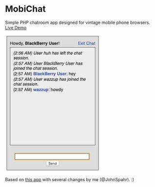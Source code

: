 # MobiChat
Simple PHP chatroom app designed for vintage mobile phone browsers. <a href="http://chat.johnspahr.org" target="_blank">Live Demo</a>

<img src="screenshot.png" alt="MobiChat Screenshot"/>

Based on <a href="https://github.com/E-H-Q/PHP-chat-system/" target="_blank">this app</a> with several changes by me (@JohnSpahr). :)
